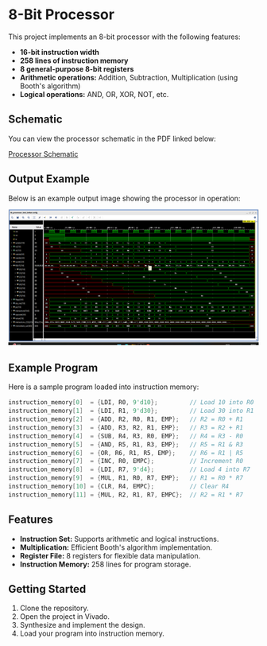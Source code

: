 # 8-Bit Processor

This project implements an 8-bit processor with the following features:

- **16-bit instruction width**
- **258 lines of instruction memory**
- **8 general-purpose 8-bit registers**
- **Arithmetic operations:** Addition, Subtraction, Multiplication (using Booth's algorithm)
- **Logical operations:** AND, OR, XOR, NOT, etc.

## Schematic

You can view the processor schematic in the PDF linked below:

[Processor Schematic](/schematic.pdf)

## Output Example

Below is an example output image showing the processor in operation:

![Processor Output](/processor_output.png)

## Example Program

Here is a sample program loaded into instruction memory:

```verilog
instruction_memory[0]  = {LDI, R0, 9'd10};         // Load 10 into R0
instruction_memory[1]  = {LDI, R1, 9'd30};         // Load 30 into R1
instruction_memory[2]  = {ADD, R2, R0, R1, EMP};   // R2 = R0 + R1
instruction_memory[3]  = {ADD, R3, R2, R1, EMP};   // R3 = R2 + R1
instruction_memory[4]  = {SUB, R4, R3, R0, EMP};   // R4 = R3 - R0
instruction_memory[5]  = {AND, R5, R1, R3, EMP};   // R5 = R1 & R3
instruction_memory[6]  = {OR, R6, R1, R5, EMP};    // R6 = R1 | R5
instruction_memory[7]  = {INC, R0, EMPC};          // Increment R0
instruction_memory[8]  = {LDI, R7, 9'd4};          // Load 4 into R7
instruction_memory[9]  = {MUL, R1, R0, R7, EMP};   // R1 = R0 * R7
instruction_memory[10] = {CLR, R4, EMPC};          // Clear R4
instruction_memory[11] = {MUL, R2, R1, R7, EMPC};  // R2 = R1 * R7
```

## Features

- **Instruction Set:** Supports arithmetic and logical instructions.
- **Multiplication:** Efficient Booth's algorithm implementation.
- **Register File:** 8 registers for flexible data manipulation.
- **Instruction Memory:** 258 lines for program storage.

## Getting Started

1. Clone the repository.
2. Open the project in Vivado.
3. Synthesize and implement the design.
4. Load your program into instruction memory.

